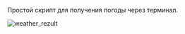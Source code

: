 Простой скрипт для получения погоды через терминал.




![weather_rezult](https://user-images.githubusercontent.com/62623292/81829741-e4ab4b00-9543-11ea-8452-ef809e2bdf85.gif)

